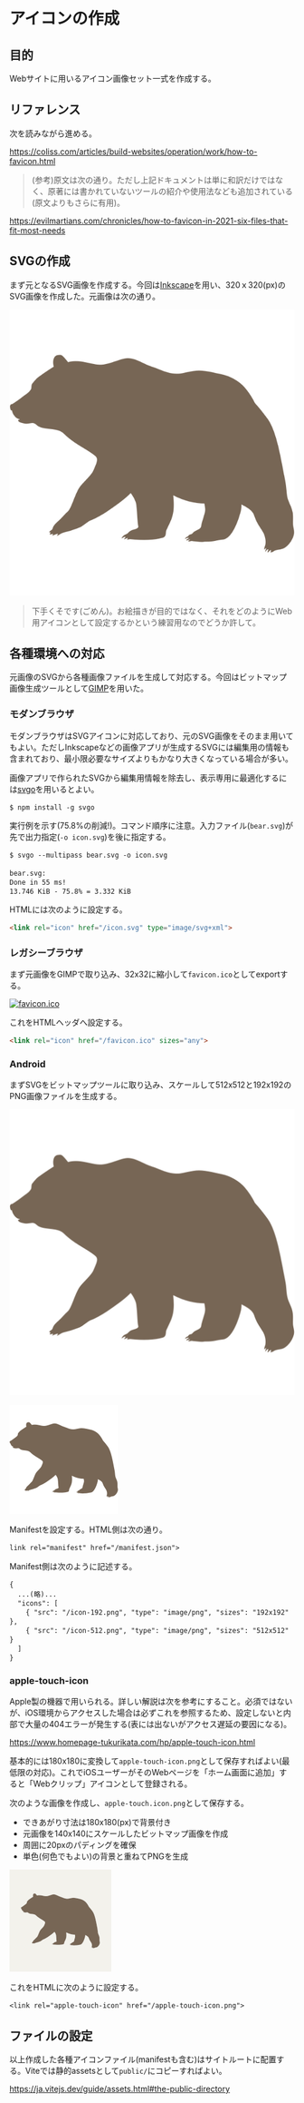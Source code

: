 # アイコンの作成

## 目的

Webサイトに用いるアイコン画像セット一式を作成する。

## リファレンス

次を読みながら進める。

https://coliss.com/articles/build-websites/operation/work/how-to-favicon.html

> (参考)原文は次の通り。ただし上記ドキュメントは単に和訳だけではなく、原著には書かれていないツールの紹介や使用法なども追加されている(原文よりもさらに有用)。

https://evilmartians.com/chronicles/how-to-favicon-in-2021-six-files-that-fit-most-needs

## SVGの作成

まず元となるSVG画像を作成する。今回は[Inkscape](https://inkscape.org/)を用い、320ｘ320(px)のSVG画像を作成した。元画像は次の通り。

[![bear.svg](bear.svg)](bear.svg)

> 下手くそです(ごめん)。お絵描きが目的ではなく、それをどのようにWeb用アイコンとして設定するかという練習用なのでどうか許して。

## 各種環境への対応

元画像のSVGから各種画像ファイルを生成して対応する。今回はビットマップ画像生成ツールとして[GIMP](https://www.gimp.org/)を用いた。

### モダンブラウザ

モダンブラウザはSVGアイコンに対応しており、元のSVG画像をそのまま用いてもよい。ただしInkscapeなどの画像アプリが生成するSVGには編集用の情報も含まれており、最小限必要なサイズよりもかなり大きくなっている場合が多い。

画像アプリで作られたSVGから編集用情報を除去し、表示専用に最適化するには[svgo](https://github.com/svg/svgo)を用いるとよい。

```
$ npm install -g svgo
```

実行例を示す(75.8%の削減!)。コマンド順序に注意。入力ファイル(`bear.svg`)が先で出力指定(`-o icon.svg`)を後に指定する。

```
$ svgo --multipass bear.svg -o icon.svg

bear.svg:
Done in 55 ms!
13.746 KiB - 75.8% = 3.332 KiB
```

HTMLには次のように設定する。

```html
<link rel="icon" href="/icon.svg" type="image/svg+xml">
```

### レガシーブラウザ

まず元画像をGIMPで取り込み、32x32に縮小して`favicon.ico`としてexportする。

[![favicon.ico](favicon.ico)](favicon.ico)

これをHTMLヘッダへ設定する。

```html
<link rel="icon" href="/favicon.ico" sizes="any">
```

### Android

まずSVGをビットマップツールに取り込み、スケールして512x512と192x192のPNG画像ファイルを生成する。

[![icon-512.png](icon-512.png)](icon-512.png)

[![icon-192.png](icon-192.png)](icon-192.png)

Manifestを設定する。HTML側は次の通り。

```html
link rel="manifest" href="/manifest.json">
```

Manifest側は次のように記述する。

```
{
  ...(略)...
  "icons": [
    { "src": "/icon-192.png", "type": "image/png", "sizes": "192x192" },
    { "src": "/icon-512.png", "type": "image/png", "sizes": "512x512" }
  ]
}
```

### apple-touch-icon

Apple製の機器で用いられる。詳しい解説は次を参考にすること。必須ではないが、iOS環境からアクセスした場合は必ずこれを参照するため、設定しないと内部で大量の404エラーが発生する(表には出ないがアクセス遅延の要因になる)。

https://www.homepage-tukurikata.com/hp/apple-touch-icon.html

基本的には180x180に変換して`apple-touch-icon.png`として保存すればよい(最低限の対応)。これでiOSユーザーがそのWebページを「ホーム画面に追加」すると「Webクリップ」アイコンとして登録される。

次のような画像を作成し、`apple-touch.icon.png`として保存する。

- できあがり寸法は180x180(px)で背景付き
- 元画像を140x140にスケールしたビットマップ画像を作成
- 周囲に20pxのパディングを確保
- 単色(何色でもよい)の背景と重ねてPNGを生成

[![apple-touch-icon.png](apple-touch-icon.png)](apple-touch-icon.png)

これをHTMLに次のように設定する。

```
<link rel="apple-touch-icon" href="/apple-touch-icon.png">
```

## ファイルの設定

以上作成した各種アイコンファイル(manifestも含む)はサイトルートに配置する。Viteでは静的assetsとして`public/`にコピーすればよい。

https://ja.vitejs.dev/guide/assets.html#the-public-directory
